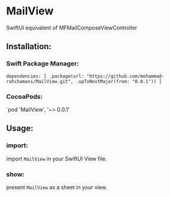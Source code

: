 # MailView

SwiftUI equivalent of MFMailComposeViewController


## Installation:

### Swift Package Manager:
`dependencies: [
    .package(url: "https://github.com/mohammad-rahchamani/MailView.git", .upToNextMajor(from: "0.0.1"))
]`

### CocoaPods:

`pod 'MailView', '~> 0.0.1'

## Usage:

### import:
import `MailView` in your SwiftUI View file.

### show:
present `MailView` as a sheet in your view.
